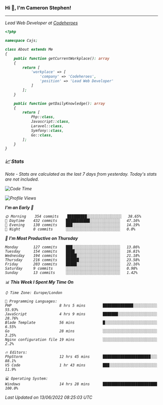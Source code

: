 ### Hi 👋, I'm Cameron Stephen!
<hr>
<p><em>Lead Web Developer at <a href="https://codeheroes.co.uk">Codeheroes</a></p>


```php
<?php

namespace Cajs;

class About extends Me
{
    public function getCurrentWorkplace(): array
    {
        return [
            'workplace' => [
                'company' => 'Codeheroes',
                'position' => 'Lead Web Developer'
            ]
        ];
    }

    public function getDailyKnowledge(): array
    {
        return [
            Php::class,
            Javascript::class,
            Laravel::class,
            Symfony::class,
            Go::class,
        ];
    }
}
```

### 📈 Stats
<p><em>Note - Stats are calculated as the last 7 days from yesterday. Today's stats are not included.</em></p>


<!--START_SECTION:waka-->
![Code Time](http://img.shields.io/badge/Code%20Time-2%2C930%20hrs%2021%20mins-blue)

![Profile Views](http://img.shields.io/badge/Profile%20Views-0-blue)

**I'm an Early 🐤** 

```text
🌞 Morning    354 commits    █████████░░░░░░░░░░░░░░░░   38.65% 
🌆 Daytime    432 commits    ███████████░░░░░░░░░░░░░░   47.16% 
🌃 Evening    130 commits    ███░░░░░░░░░░░░░░░░░░░░░░   14.19% 
🌙 Night      0 commits      ░░░░░░░░░░░░░░░░░░░░░░░░░   0.0%

```
📅 **I'm Most Productive on Thursday** 

```text
Monday       127 commits    ███░░░░░░░░░░░░░░░░░░░░░░   13.86% 
Tuesday      154 commits    ████░░░░░░░░░░░░░░░░░░░░░   16.81% 
Wednesday    194 commits    █████░░░░░░░░░░░░░░░░░░░░   21.18% 
Thursday     216 commits    ██████░░░░░░░░░░░░░░░░░░░   23.58% 
Friday       203 commits    █████░░░░░░░░░░░░░░░░░░░░   22.16% 
Saturday     9 commits      ░░░░░░░░░░░░░░░░░░░░░░░░░   0.98% 
Sunday       13 commits     ░░░░░░░░░░░░░░░░░░░░░░░░░   1.42%

```


📊 **This Week I Spent My Time On** 

```text
⌚︎ Time Zone: Europe/London

💬 Programming Languages: 
PHP                      8 hrs 5 mins        ██████████████░░░░░░░░░░░   55.93% 
JavaScript               4 hrs 9 mins        ███████░░░░░░░░░░░░░░░░░░   28.76% 
Blade Template           56 mins             █░░░░░░░░░░░░░░░░░░░░░░░░   6.55% 
Go                       28 mins             ░░░░░░░░░░░░░░░░░░░░░░░░░   3.25% 
Nginx configuration file 19 mins             ░░░░░░░░░░░░░░░░░░░░░░░░░   2.2%

🔥 Editors: 
PhpStorm                 12 hrs 45 mins      ██████████████████████░░░   88.1% 
VS Code                  1 hr 43 mins        ███░░░░░░░░░░░░░░░░░░░░░░   11.9%

💻 Operating System: 
Windows                  14 hrs 28 mins      █████████████████████████   100.0%

```


 Last Updated on 13/06/2022 08:25:03 UTC
<!--END_SECTION:waka-->
